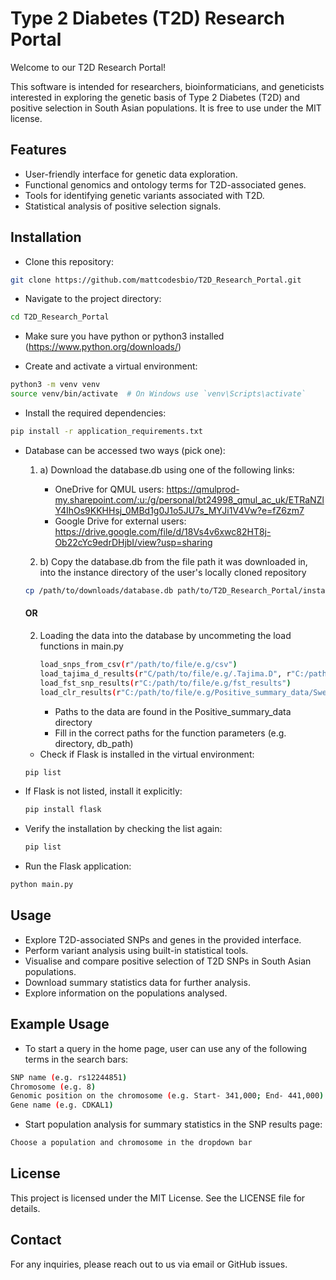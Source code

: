 # Type 2 Diabetes (T2D) Research Portal
Welcome to our T2D Research Portal!

This software is intended for researchers, bioinformaticians, and geneticists interested in exploring the genetic basis of Type 2 Diabetes (T2D) and positive selection in South Asian populations. It is free to use under the MIT license.

## Features
- User-friendly interface for genetic data exploration.
- Functional genomics and ontology terms for T2D-associated genes.
- Tools for identifying genetic variants associated with T2D.
- Statistical analysis of positive selection signals.
  
## Installation
- Clone this repository:
```sh
git clone https://github.com/mattcodesbio/T2D_Research_Portal.git
```
- Navigate to the project directory:
 ```sh
cd T2D_Research_Portal
```
- Make sure you have python or python3 installed (https://www.python.org/downloads/) 

- Create and activate a virtual environment:
 ```sh
python3 -m venv venv
source venv/bin/activate  # On Windows use `venv\Scripts\activate`
```
- Install the required dependencies:
```sh
pip install -r application_requirements.txt
```
- Database can be accessed two ways (pick one):

  
  1.  a) Download the database.db using one of the following links:
      - OneDrive for QMUL users: https://qmulprod-my.sharepoint.com/:u:/g/personal/bt24998_qmul_ac_uk/ETRaNZlY4IhOs9KKHHsj_0MBd1g0J1o5JU7s_MYJi1V4Vw?e=fZ6zm7 
      - Google Drive for external users: https://drive.google.com/file/d/18Vs4v6xwc82HT8j-Ob22cYc9edrDHjbI/view?usp=sharing

  1. b) Copy the database.db from the file path it was downloaded in, into the instance directory of the user's locally cloned repository
  ```sh
  cp /path/to/downloads/database.db path/to/T2D_Research_Portal/instance 
  ```
  #### OR 

  2. Loading the data into the database by uncommeting the load functions in main.py
     ```sh
     load_snps_from_csv(r"/path/to/file/e.g/csv")
     load_tajima_d_results(r"C/path/to/file/e.g/.Tajima.D", r"C:/path/to/file/instance/database.db")
     load_fst_snp_results(r"C:/path/to/file/e.g/fst_results")
     load_clr_results(r"C:/path/to/file/e.g/Positive_summary_data/SweeD_results", r"C:/path/to/file/instance/database.db")
     ```

     - Paths to the data are found in the Positive_summary_data directory
     - Fill in the correct paths for the function parameters (e.g. directory, db_path)

  - Check if Flask is installed in the virtual environment:
  ```sh
  pip list
  ```

- If Flask is not listed, install it explicitly:
  ```sh
  pip install flask
  ```

- Verify the installation by checking the list again:
  ```sh
  pip list
  ```    
     
- Run the Flask application:
 ```sh
python main.py
```

## Usage
- Explore T2D-associated SNPs and genes in the provided interface. 
- Perform variant analysis using built-in statistical tools.
- Visualise and compare positive selection of T2D SNPs in South Asian populations.
- Download summary statistics data for further analysis. 
- Explore information on the populations analysed.
  
## Example Usage
- To start a query in the home page, user can use any of the following terms in the search bars:
 ```sh
SNP name (e.g. rs12244851)
Chromosome (e.g. 8)
Genomic position on the chromosome (e.g. Start- 341,000; End- 441,000)
Gene name (e.g. CDKAL1)
```
- Start population analysis for summary statistics in the SNP results page:
```sh
Choose a population and chromosome in the dropdown bar
```

## License
This project is licensed under the MIT License. See the LICENSE file for details.

## Contact
For any inquiries, please reach out to us via email or GitHub issues.
